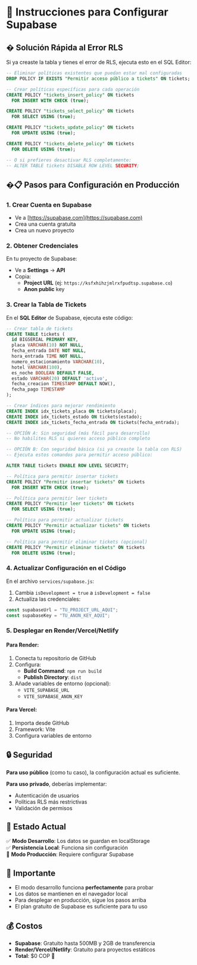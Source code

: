 # 🚀 Instrucciones para Configurar Supabase

## � Solución Rápida al Error RLS

Si ya creaste la tabla y tienes el error de RLS, ejecuta esto en el SQL Editor:

```sql
-- Eliminar políticas existentes que puedan estar mal configuradas
DROP POLICY IF EXISTS "Permitir acceso público a tickets" ON tickets;

-- Crear políticas específicas para cada operación
CREATE POLICY "tickets_insert_policy" ON tickets
  FOR INSERT WITH CHECK (true);

CREATE POLICY "tickets_select_policy" ON tickets
  FOR SELECT USING (true);

CREATE POLICY "tickets_update_policy" ON tickets
  FOR UPDATE USING (true);

CREATE POLICY "tickets_delete_policy" ON tickets
  FOR DELETE USING (true);

-- O si prefieres desactivar RLS completamente:
-- ALTER TABLE tickets DISABLE ROW LEVEL SECURITY;
```

## �📋 Pasos para Configuración en Producción

### 1. Crear Cuenta en Supabase

- Ve a [https://supabase.com](https://supabase.com)
- Crea una cuenta gratuita
- Crea un nuevo proyecto

### 2. Obtener Credenciales

En tu proyecto de Supabase:

- Ve a **Settings** → **API**
- Copia:
  - **Project URL** (ej: `https://ksfxhihzjmlrxfpudtsp.supabase.co`)
  - **Anon public** key

### 3. Crear la Tabla de Tickets

En el **SQL Editor** de Supabase, ejecuta este código:

```sql
-- Crear tabla de tickets
CREATE TABLE tickets (
  id BIGSERIAL PRIMARY KEY,
  placa VARCHAR(10) NOT NULL,
  fecha_entrada DATE NOT NULL,
  hora_entrada TIME NOT NULL,
  numero_estacionamiento VARCHAR(10),
  hotel VARCHAR(100),
  es_noche BOOLEAN DEFAULT FALSE,
  estado VARCHAR(20) DEFAULT 'activo',
  fecha_creacion TIMESTAMP DEFAULT NOW(),
  fecha_pago TIMESTAMP
);

-- Crear índices para mejorar rendimiento
CREATE INDEX idx_tickets_placa ON tickets(placa);
CREATE INDEX idx_tickets_estado ON tickets(estado);
CREATE INDEX idx_tickets_fecha_entrada ON tickets(fecha_entrada);

-- OPCIÓN A: Sin seguridad (más fácil para desarrollo)
-- No habilites RLS si quieres acceso público completo

-- OPCIÓN B: Con seguridad básica (si ya creaste la tabla con RLS)
-- Ejecuta estos comandos para permitir acceso público:

ALTER TABLE tickets ENABLE ROW LEVEL SECURITY;

-- Política para permitir insertar tickets
CREATE POLICY "Permitir insertar tickets" ON tickets
  FOR INSERT WITH CHECK (true);

-- Política para permitir leer tickets
CREATE POLICY "Permitir leer tickets" ON tickets
  FOR SELECT USING (true);

-- Política para permitir actualizar tickets
CREATE POLICY "Permitir actualizar tickets" ON tickets
  FOR UPDATE USING (true);

-- Política para permitir eliminar tickets (opcional)
CREATE POLICY "Permitir eliminar tickets" ON tickets
  FOR DELETE USING (true);
```

### 4. Actualizar Configuración en el Código

En el archivo `services/supabase.js`:

1. Cambia `isDevelopment = true` a `isDevelopment = false`
2. Actualiza las credenciales:

```javascript
const supabaseUrl = "TU_PROJECT_URL_AQUI";
const supabaseKey = "TU_ANON_KEY_AQUI";
```

### 5. Desplegar en Render/Vercel/Netlify

#### Para Render:

1. Conecta tu repositorio de GitHub
2. Configura:
   - **Build Command**: `npm run build`
   - **Publish Directory**: `dist`
3. Añade variables de entorno (opcional):
   - `VITE_SUPABASE_URL`
   - `VITE_SUPABASE_ANON_KEY`

#### Para Vercel:

1. Importa desde GitHub
2. Framework: Vite
3. Configura variables de entorno

## 🔒 Seguridad

**Para uso público** (como tu caso), la configuración actual es suficiente.

**Para uso privado**, deberías implementar:

- Autenticación de usuarios
- Políticas RLS más restrictivas
- Validación de permisos

## 🎯 Estado Actual

✅ **Modo Desarrollo**: Los datos se guardan en localStorage  
✅ **Persistencia Local**: Funciona sin configuración  
🔄 **Modo Producción**: Requiere configurar Supabase

## 🚨 Importante

- El modo desarrollo funciona **perfectamente** para probar
- Los datos se mantienen en el navegador local
- Para desplegar en producción, sigue los pasos arriba
- El plan gratuito de Supabase es suficiente para tu uso

## 💰 Costos

- **Supabase**: Gratuito hasta 500MB y 2GB de transferencia
- **Render/Vercel/Netlify**: Gratuito para proyectos estáticos
- **Total**: $0 COP 🎉
